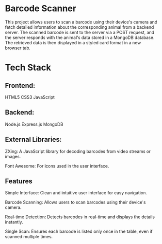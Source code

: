 # Barcode Scanner
This project allows users to scan a barcode using their device's camera and fetch detailed information about the corresponding animal from a backend server. The scanned barcode is sent to the server via a POST request, and the server responds with the animal's data stored in a MongoDB database. The retrieved data is then displayed in a styled card format in a new browser tab.

# Tech Stack
## Frontend:
HTML5
CSS3
JavaScript

## Backend:
Node.js
Express.js
MongoDB

## External Libraries:
ZXing: A JavaScript library for decoding barcodes from video streams or images.

Font Awesome: For icons used in the user interface.


## Features
Simple Interface: Clean and intuitive user interface for easy navigation.

Barcode Scanning: Allows users to scan barcodes using their device's camera.

Real-time Detection: Detects barcodes in real-time and displays the details instantly.

Single Scan: Ensures each barcode is listed only once in the table, even if scanned multiple times.





